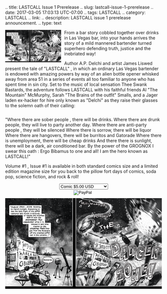 .. title: LASTCALL Issue 1 Prerelease
.. slug: lastcall-issue-1-prerelease
.. date: 2017-03-05 17:03:13 UTC-07:00
.. tags: LASTCALL
.. category: LASTCALL
.. link: 
.. description: LASTCALL issue 1 prerelease announcement.
.. type: text

<img src="/galleries/LASTCALL-1/dangerzone.thumbnail.png" style="float: left; margin-right: 10px;" />

From a bar story cobbled together over drinks in Las Vegas bar, into your hands arrives the story of a mild mannered
bartender turned superhero defending truth, justice and the inebriated way!

Author A.P. Delchi and artist James Liswed present the tale of "LASTCALL" , in which an ordinary Las Vegas bartender
is endowed with amazing powers by way of an alien bottle opener whisked away from area 51 in a series of events all too
familiar to anyone who has spent time in sin city. Set to the music of local sensation Thee Swank Bastards, the
adventure follows LASTCALL with his faithful friends Al "The Mountain" McMurphy, Sarah "The Brains of the outfit"
Smalls, and a Jager laden ex-hacker for hire only known as "Delchi" as they raise their glasses to the solemn oath of
their calling: 

<div style="clear: both;"></div>

<!-- TEASER_END -->

"Where there are sober people , there will be drinks.
Where there are drunk people, they will live to party another day.
Where there are anti-party people , they will be silenced
Where there is sorrow, there will be liquor
Where there are hangovers, there will be burritos and Gatorade
Where there is unemployment, there will be cheap drinks
And there there is sunlight, there will be a dark, air conditioned bar.
By the power of the GROGNOX I swear this oath : 
Ergo Bibamus to one and all!
I am the hero known as LASTCALL!"

Volume #1 , Issue #1 is available in both standard comics size and a limited edition magazine size for you back to the
pillow fort days of comics, soda pop, science fiction, and rock & roll!

<div style="text-align: center; margin-top: 10px; margin-bottom: 10px;" >
<form action="https://www.paypal.com/cgi-bin/webscr" method="post" target="_top">
<input type="hidden" name="cmd" value="_s-xclick" />
<input type="hidden" name="hosted_button_id" value="DHFKGCVHF7E26" />
<input type="hidden" name="on0" value="Size" />
<select name="os0">
	<option value="Comic">Comic $5.00 USD</option>
	<option value="Magazine">Magazine $25.00 USD</option>
</select>
<input type="hidden" name="currency_code" value="USD" /><br/>
<input type="image" src="https://www.paypalobjects.com/en_US/i/btn/btn_buynow_LG.gif" border="0" name="submit" alt="PayPal" />
<img alt="" border="0" src="https://www.paypalobjects.com/en_US/i/scr/pixel.gif" width="1" height="1" />
</form>
</div>

<div style="text-align: center; margin-top: 10px; margin-bottom: 10px;" >
<img src="/galleries/LASTCALL-1/dangerzone.png" />
<div />
